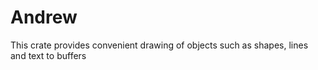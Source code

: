 # Andrew

This crate provides convenient drawing of objects such as shapes, lines and text to buffers

